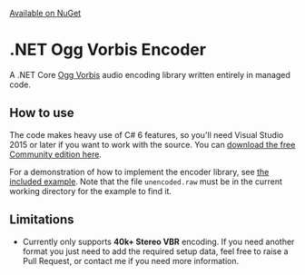 [Available on NuGet](https://www.nuget.org/packages/OggVorbisEncoder/)

.NET Ogg Vorbis Encoder
=======================
A .NET Core [Ogg Vorbis](https://xiph.org/vorbis/) audio encoding library written entirely in managed code.

How to use
----------
The code makes heavy use of C# 6 features, so you'll need Visual Studio 2015 or later if you want to work with the source.  You can [download the free Community edition here](https://www.microsoft.com/en-us/download/details.aspx?id=48146).

For a demonstration of how to implement the encoder library, see [the included example](OggVorbisEncoder.Example/Encoder.cs).  Note that the file `unencoded.raw` must be in the current working directory for the example to find it.


Limitations
-----------
 - Currently only supports **40k+ Stereo VBR** encoding.  If you need another format you just need to add the required setup data, feel free to raise a Pull Request, or contact me if you need more information.
